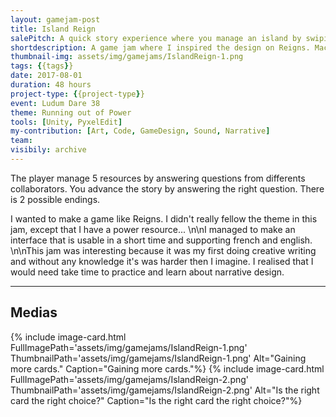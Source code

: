 ```yaml
---
layout: gamejam-post
title: Island Reign
salePitch: A quick story experience where you manage an island by swiping left or right. Don't empty out any of your resources.
shortdescription: A game jam where I inspired the design on Reigns. Macanicaly and graphicaly simple but I still had issue on one aspect...
thumbnail-img: assets/img/gamejams/IslandReign-1.png
tags: {{tags}}
date: 2017-08-01
duration: 48 hours
project-type: {{project-type}}
event: Ludum Dare 38
theme: Running out of Power
tools: [Unity, PyxelEdit]
my-contribution: [Art, Code, GameDesign, Sound, Narrative]
team: 
visibily: archive
---
```


The player manage 5 resources by answering questions from differents collaborators. You advance the story by answering the right question. There is 2 possible endings.

I wanted to make a game like Reigns. I didn't really fellow the theme in this jam, except that I have a power resource... \n\nI managed to make an interface that is usable in a short time and supporting french and english. \n\nThis jam was interesting because it was my first doing creative writing and without any knowledge it's was harder then I imagine. I realised that I would need take time to practice and learn about narrative design.

***
## Medias

<div class="row">
{% include image-card.html FullImagePath='assets/img/gamejams/IslandReign-1.png' ThumbnailPath='assets/img/gamejams/IslandReign-1.png' Alt="Gaining more cards." Caption="Gaining more cards."%}
{% include image-card.html FullImagePath='assets/img/gamejams/IslandReign-2.png' ThumbnailPath='assets/img/gamejams/IslandReign-2.png' Alt="Is the right card the right choice?" Caption="Is the right card the right choice?"%}
</div>
